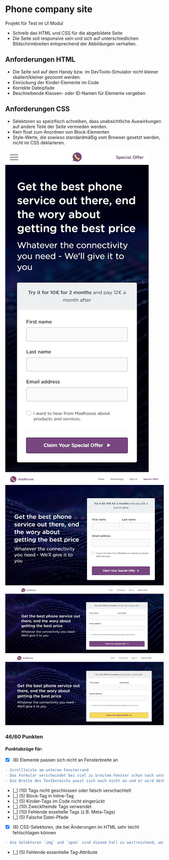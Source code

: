 # Phone company site
Projekt für Test im UI Modul

- Schreib das HTML und CSS für die abgebildete Seite
- Die Seite soll responsive sein und sich auf unterschiedlichen Bildschirmbreiten entsprechend der Abbildungen verhalten.

## Anforderungen HTML
- Die Seite soll auf dem Handy bzw. im DevTools-Simulator nicht kleiner skaliert/kleiner gezoomt werden.
- Einrückung der Kinder-Elemente im Code
- Korrekte Dateipfade
- Beschreibende Klassen- oder ID-Namen für Elemente vergeben
## Anforderungen CSS
- Selektoren so speizifisch schreiben, dass unabsichtliche Auswirkungen auf andere Teile der Seite vermieden werden.
- Kein float zum Anordnen von Block-Elementen
- Style-Werte, die sowieso standardmäßig vom Browser gesetzt werden, nicht im CSS deklarieren.

![](drafts/mobile.JPG)
![](drafts/tablet.JPG)
![](drafts/desktop.JPG)
![](drafts/desktop-button-hover.JPG)

###   46/60 Punkten
#### Punktabzüge für:
- [x] (8) Elemente passen sich nicht an Fensterbreite an
```diff
- Scrollleiste am unteren Fensterrand
- Das Formular verschwindet bei viel zu breitem Fenster schon nach unten. Stattdessen sollte sich die Breite des Kastens an die Fensterbreite anpassen
- Die Breite des Textbereichs passt sich auch nicht an und er wird deshalb bei mobile abgeschnitten
```
- [_] (10) Tags nicht geschlossen oder falsch verschachtelt
- [_] (5) Block-Tag in Inline-Tag
- [_] (5) Kinder-Tags im Code nicht eingerückt
- [_] (10) Zweckfremde Tags verwendet
- [_] (10) Fehlende essetielle Tags (z.B. Meta-Tags)
- [_] (5) Falsche Datei-Pfade
- [x] (6) CSS-Selektoren, die bei Änderungen im HTML sehr leicht fehlschlagen können
```diff
- die Selektoren `img` und `span` sind diesem Fall zu weitreichend, weil sie diese Styles allen Bildern und spans geben würden, die auf im Dokument in Zukunft hinzugefügt werden.
```
- [_] (5) Fehlende essentielle Tag-Attribute
